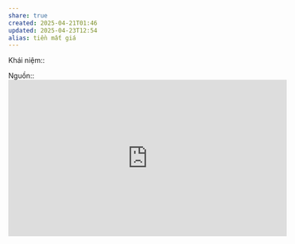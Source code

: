 ```yaml
---
share: true
created: 2025-04-21T01:46
updated: 2025-04-23T12:54
alias: tiền mất giá
---
```

Khái niệm:: 

Nguồn:: <iframe width="560" height="315" src="https://www.youtube.com/embed/Jk_i3tMbws4?si=ztK8QsNxp9v3MV-h" title="YouTube video player" frameborder="0" allow="accelerometer; autoplay; clipboard-write; encrypted-media; gyroscope; picture-in-picture; web-share" referrerpolicy="strict-origin-when-cross-origin" allowfullscreen></iframe>